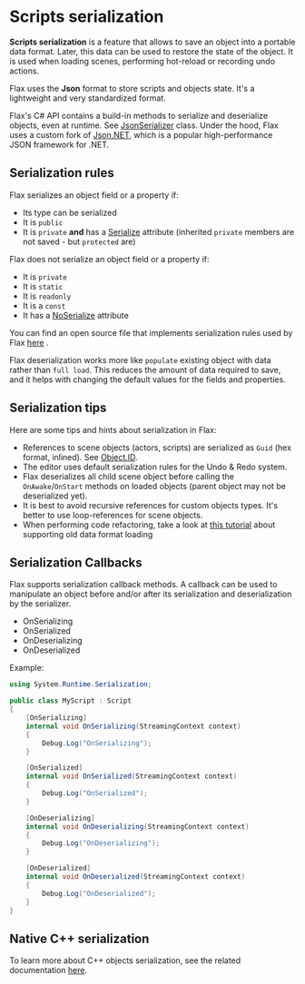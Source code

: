 # Scripts serialization

**Scripts serialization** is a feature that allows to save an object into a portable data format. Later, this data can be used to restore the state of the object. It is used when loading scenes, performing hot-reload or recording undo actions.

Flax uses the **Json** format to store scripts and objects state. It's a lightweight and very standardized format. 

Flax's C# API contains a build-in methods to serialize and deserialize objects, even at runtime. See [JsonSerializer](https://docs.flaxengine.com/api/FlaxEngine.Json.JsonSerializer.html) class. Under the hood, Flax uses a custom fork of [Json.NET](https://github.com/JamesNK/Newtonsoft.Json), which is a popular high-performance JSON framework for .NET.

## Serialization rules

Flax serializes an object field or a property if:

* Its type can be serialized
* It is `public`
* It is `private` **and** has a [Serialize](https://docs.flaxengine.com/api/FlaxEngine.SerializeAttribute.html) attribute (inherited `private` members are not saved - but `protected` are)

Flax does not serialize an object field or a property if:
* It is `private`
* It is `static`
* It is `readonly`
* It is a `const`
* It has a [NoSerialize](https://docs.flaxengine.com/api/FlaxEngine.NoSerializeAttribute.html) attribute

You can find an open source file that implements serialization rules used by Flax [here](https://github.com/FlaxEngine/FlaxEngine/blob/master/Source/Engine/Serialization/JsonCustomSerializers/ExtendedDefaultContractResolver.cs)  .

Flax deserialization works more like `populate` existing object with data rather than `full load`. This reduces the amount of data required to save, and it helps with changing the default values for the fields and properties.

## Serialization tips

Here are some tips and hints about serialization in Flax:

* References to scene objects (actors, scripts) are serialized as `Guid` (hex format, inlined). See [Object.ID](https://docs.flaxengine.com/api/FlaxEngine.Object.html#FlaxEngine_Object_ID).
* The editor uses default serialization rules for the Undo & Redo system.
* Flax deserializes all child scene object before calling the `OnAwake`/`OnStart` methods on loaded objects (parent object may not be deserialized yet).
* It is best to avoid recursive references for custom objects types. It's better to use loop-references for scene objects.
* When performing code refactoring, take a look at [this tutorial](../advanced/refactoring-renaming.md) about supporting old data format loading

## Serialization Callbacks

Flax supports serialization callback methods. A callback can be used to manipulate an object before and/or after its serialization and deserialization by the serializer.

* OnSerializing
* OnSerialized
* OnDeserializing
* OnDeserialized

Example:

```cs
using System.Runtime.Serialization;

public class MyScript : Script
{
    [OnSerializing]
    internal void OnSerializing(StreamingContext context)
    {
        Debug.Log("OnSerializing");
    }

    [OnSerialized]
    internal void OnSerialized(StreamingContext context)
    {
        Debug.Log("OnSerialized");
    }

    [OnDeserializing]
    internal void OnDeserializing(StreamingContext context)
    {
        Debug.Log("OnDeserializing");
    }

    [OnDeserialized]
    internal void OnDeserialized(StreamingContext context)
    {
        Debug.Log("OnDeserialized");
    }
}
```

## Native C\+\+ serialization

To learn more about C++ objects serialization, see the related documentation [here](../cpp/serialization.md).
